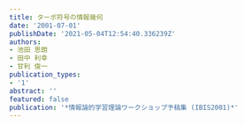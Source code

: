 ```yaml
---
title: ターボ符号の情報幾何
date: '2001-07-01'
publishDate: '2021-05-04T12:54:40.336239Z'
authors:
- 池田 思朗
- 田中 利幸
- 甘利 俊一
publication_types:
- '1'
abstract: ''
featured: false
publication: '*情報論的学習理論ワークショップ予稿集 (IBIS2001)*'
---
```

